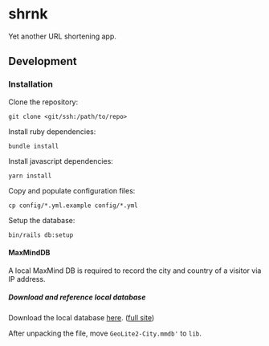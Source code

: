 # shrnk

Yet another URL shortening app.


## Development
### Installation

Clone the repository:
```
git clone <git/ssh:/path/to/repo>
```

Install ruby dependencies:
```
bundle install
```

Install javascript dependencies:
```
yarn install
```

Copy and populate configuration files:
```
cp config/*.yml.example config/*.yml
```

Setup the database:
```
bin/rails db:setup
```

#### MaxMindDB

A local MaxMind DB is required to record the city and country of a visitor via IP address.

##### Download and reference local database

Download the local database [here](http://geolite.maxmind.com/download/geoip/database/GeoLite2-City.tar.gz). ([full site](https://dev.maxmind.com/geoip/geoip2/geolite2/))

After unpacking the file, move `GeoLite2-City.mmdb'` to `lib`.